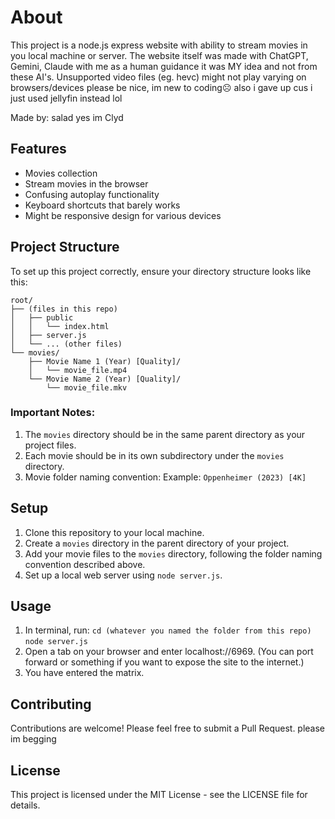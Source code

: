# About

This project is a node.js express website with ability to stream movies in you local machine or server.
The website itself was made with ChatGPT, Gemini, Claude with me as a human guidance it was MY idea and not from these AI's.
Unsupported video files (eg. hevc) might not play varying on browsers/devices
please be nice, im new to coding☹ also i gave up cus i just used jellyfin instead lol

Made by: salad
yes im Clyd

## Features

- Movies collection
- Stream movies in the browser
- Confusing autoplay functionality
- Keyboard shortcuts that barely works
- Might be responsive design for various devices

## Project Structure

To set up this project correctly, ensure your directory structure looks like this:

```
root/
├── (files in this repo)
│   ├── public
│   │   └── index.html
│   ├── server.js
│   └── ... (other files)
└── movies/
    ├── Movie Name 1 (Year) [Quality]/
    │   └── movie_file.mp4
    └── Movie Name 2 (Year) [Quality]/
        └── movie_file.mkv
```

### Important Notes:

1. The `movies` directory should be in the same parent directory as your project files.
2. Each movie should be in its own subdirectory under the `movies` directory.
3. Movie folder naming convention:
     Example: `Oppenheimer (2023) [4K]`

## Setup

1. Clone this repository to your local machine.
2. Create a `movies` directory in the parent directory of your project.
3. Add your movie files to the `movies` directory, following the folder naming convention described above.
4. Set up a local web server using `node server.js`.

## Usage

1. In terminal, run:
  `cd (whatever you named the folder from this repo)`
  `node server.js`
3. Open a tab on your browser and enter localhost://6969. (You can port forward or something if you want to expose the site to the internet.)
4. You have entered the matrix.

## Contributing

Contributions are welcome! Please feel free to submit a Pull Request.
please im begging

## License

This project is licensed under the MIT License - see the LICENSE file for details.
